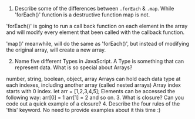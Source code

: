 1. Describe some of the differences between `.forEach` & `.map`.
While 'forEach()' function is a destructive function map is not.

'forEach()' is going to run a call back function on each element in the array and will modify every element that been called with the callback function. 

'map()' meanwhile, will do the same as 'forEach()', but instead of modifying the original array, will create a new array.

2. Name five different Types in JavaScript. A Type is something that can represent data. What is so special about Arrays?

number, string, boolean, object, array
Arrays can hold each data type at each indexes, including another array (called nested arrays) Array index starts with 0 index. let arr = [1,2,3,4,5];
Elements can be accessed the following way:
arr[0] = 1
arr[1] = 2 and so on.
3. What is closure? Can you code out a quick example of a closure?
4. Describe the four rules of the 'this' keyword. No need to provide examples about it this time :)